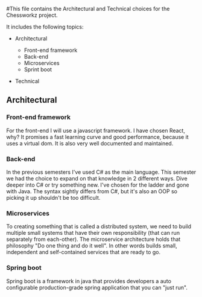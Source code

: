#This file contains the Architectural and Technical choices for the Chessworkz project.

It includes the following topics:

- Architectural
  - Front-end framework
  - Back-end 
  - Microservices
  - Sprint boot
 
- Technical
## Architectural
### Front-end framework
For the front-end I will use a javascript framework. I have chosen React, why? It promises a fast learning curve and good performance, because it uses a virtual dom. It is also very well documented and maintained.

### Back-end
In the previous semesters I've used C# as the main language. This semester we had the choice to expand on that knowledge in 2 different ways. Dive deeper into C# or try something new. I've chosen for the ladder and gone with Java. The syntax sightly differs from C#, but it's also an OOP so picking it up shouldn't be too difficult.

### Microservices
To creating something that is called a distributed system, we need to build multiple small systems that have their own responsibility (that can run separately from each-other). The microservice architecture holds that philosophy "Do one thing and do it well". In other words builds small, independent and self-contained services that are ready to go.

### Spring boot 
Spring boot is a framework in java that provides developers a auto configurable production-grade spring application that you can "just run".  